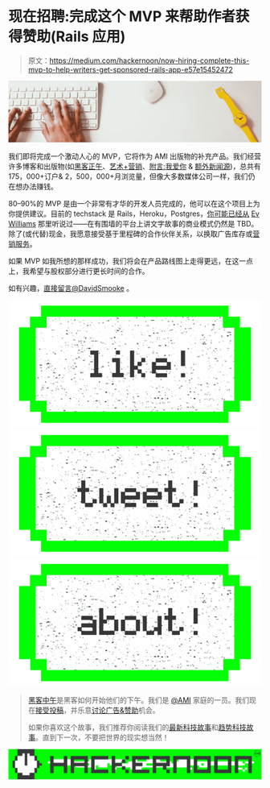 # 现在招聘:完成这个 MVP 来帮助作者获得赞助(Rails 应用)

> 原文：<https://medium.com/hackernoon/now-hiring-complete-this-mvp-to-help-writers-get-sponsored-rails-app-e57e15452472>

![](img/ff4037268f920849209e330c87cc74e5.png)

我们即将完成一个激动人心的 MVP，它将作为 AMI 出版物的补充产品。我们经营许多博客和出版物(如[黑客正午](http://hackernoon.com)、[艺术+营销](http://artplusmarketing.com)、[附言:我爱你](http://psiloveyou.xyz) & [额外新闻源](http://extranewsfeed.com))，总共有 175，000+订户& 2，500，000+月浏览量，但像大多数媒体公司一样，我们仍在想办法赚钱。

80–90%的 MVP 是由一个非常有才华的开发人员完成的，他可以在这个项目上为你提供建议。目前的 techstack 是 Rails，Heroku，Postgres，[你可能已经从](https://medium.com/u/3ecae35d6d66#.qbzrgjcsv) [Ev Williams](https://medium.com/u/268314bb7e7e?source=post_page-----e57e15452472--------------------------------) 那里听说过——在有围墙的平台上讲文字故事的商业模式仍然是 TBD。除了(或代替)现金，我愿意接受基于里程碑的合作伙伴关系，以换取广告库存或[营销服务](http://artmapclients.strikingly.com/)。

如果 MVP 如我所想的那样成功，我们将会在产品路线图上走得更远，在这一点上，我希望与股权部分进行更长时间的合作。

如有兴趣，[直接留言@DavidSmooke](http://twitter.com/davidsmooke) 。

[![](img/50ef4044ecd4e250b5d50f368b775d38.png)](http://bit.ly/HackernoonFB)[![](img/979d9a46439d5aebbdcdca574e21dc81.png)](https://goo.gl/k7XYbx)[![](img/2930ba6bd2c12218fdbbf7e02c8746ff.png)](https://goo.gl/4ofytp)

> [黑客中午](http://bit.ly/Hackernoon)是黑客如何开始他们的下午。我们是 [@AMI](http://bit.ly/atAMIatAMI) 家庭的一员。我们现在[接受投稿](http://bit.ly/hackernoonsubmission)，并乐意[讨论广告&赞助](mailto:partners@amipublications.com)机会。
> 
> 如果你喜欢这个故事，我们推荐你阅读我们的[最新科技故事](http://bit.ly/hackernoonlatestt)和[趋势科技故事](https://hackernoon.com/trending)。直到下一次，不要把世界的现实想当然！

![](img/be0ca55ba73a573dce11effb2ee80d56.png)